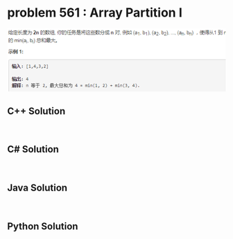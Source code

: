 
# problem 561 : Array Partition I

<img src="https://github.com/Peefy/PeefyLeetCode/blob/master/doc/501-600/561.ArrayPartitionI/problem.png"/>

## C++ Solution

```c++



```

## C# Solution

```csharp



```

## Java Solution

```java



```

## Python Solution

```python



```





